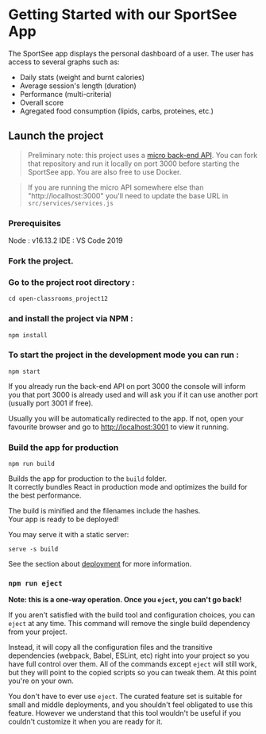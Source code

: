 # Getting Started with our SportSee App

The SportSee app displays the personal dashboard of a user. The user has access to several graphs such as:
* Daily stats (weight and burnt calories)
* Average session's length (duration)
* Performance (multi-criteria)
* Overall score 
* Agregated food consumption (lipids, carbs, proteines, etc.)

## Launch the project

> Preliminary note: this project uses a [micro back-end API](https://github.com/OpenClassrooms-Student-Center/P9-front-end-dashboard). You can fork that repository and run it locally on port 3000 before starting the SportSee app. You are also free to use Docker.

> If you are running the micro API somewhere else than "http://localhost:3000" you'll need to update the base URL in `src/services/services.js` 

### Prerequisites
Node : v16.13.2
IDE : VS Code 2019


### Fork the project. 

### Go to the project root directory :
`cd open-classrooms_project12`

### and install the project via NPM :
`npm install`

### To start the project in the development mode you can run :
`npm start`

If you already run the back-end API on port 3000 the console will inform you that port 3000 is already used and will ask you if it can use another port (usually port 3001 if free).

Usually you will be automatically redirected to the app. If not, open your favourite browser and go to [http://localhost:3001](http://localhost:3001) to view it running.

### Build the app for production
`npm run build`

Builds the app for production to the `build` folder.\
It correctly bundles React in production mode and optimizes the build for the best performance.

The build is minified and the filenames include the hashes.\
Your app is ready to be deployed!

You may serve it with a static server:

`serve -s build`

See the section about [deployment](https://facebook.github.io/create-react-app/docs/deployment) for more information.

### `npm run eject`

**Note: this is a one-way operation. Once you `eject`, you can't go back!**

If you aren't satisfied with the build tool and configuration choices, you can `eject` at any time. This command will remove the single build dependency from your project.

Instead, it will copy all the configuration files and the transitive dependencies (webpack, Babel, ESLint, etc) right into your project so you have full control over them. All of the commands except `eject` will still work, but they will point to the copied scripts so you can tweak them. At this point you're on your own.

You don't have to ever use `eject`. The curated feature set is suitable for small and middle deployments, and you shouldn't feel obligated to use this feature. However we understand that this tool wouldn't be useful if you couldn't customize it when you are ready for it.
